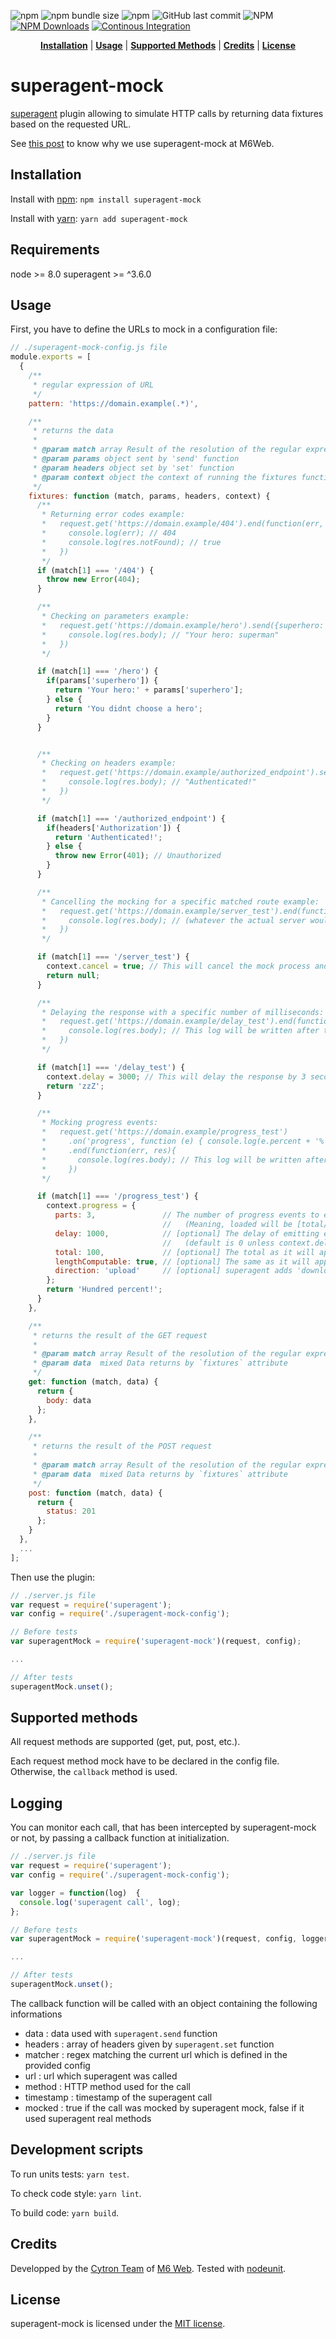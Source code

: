 ![npm](https://img.shields.io/npm/v/superagent-mock)
![npm bundle size](https://img.shields.io/bundlephobia/minzip/superagent-mock)
![npm](https://img.shields.io/npm/dy/superagent-mock)
![GitHub last commit](https://img.shields.io/github/last-commit/M6web/superagent-mock)
![NPM](https://img.shields.io/npm/l/superagent-mock)
[![NPM Downloads](http://img.shields.io/npm/dm/superagent-mock.svg)](https://www.npmjs.org/package/superagent-mock)
[![Continous Integration](https://github.com/M6Web/superagent-mock/actions/workflows/node.js.yml/badge.svg)](https://github.com/M6Web/superagent-mock/actions/workflows/node.js.yml)

<p align="center">
<b><a href="#installation">Installation</a></b>
|
<b><a href="#usage">Usage</a></b>
|
<b><a href="#supported-methods">Supported Methods</a></b>
|
<b><a href="#credits">Credits</a></b>
|
<b><a href="#license">License</a></b>
</p>

# superagent-mock

[superagent](https://github.com/visionmedia/superagent) plugin allowing to simulate HTTP calls by returning data fixtures based on the requested URL.

See [this post](http://tech.m6web.fr/how-did-we-mock-the-backend-developers.html) to know why we use superagent-mock at M6Web.

## Installation

Install with [npm](http://npmjs.org/): `npm install superagent-mock`

Install with [yarn](https://yarnpkg.com/): `yarn add superagent-mock`

## Requirements

node >= 8.0
superagent >= ^3.6.0

## Usage

First, you have to define the URLs to mock in a configuration file:

```js
// ./superagent-mock-config.js file
module.exports = [
  {
    /**
     * regular expression of URL
     */
    pattern: 'https://domain.example(.*)',

    /**
     * returns the data
     *
     * @param match array Result of the resolution of the regular expression
     * @param params object sent by 'send' function
     * @param headers object set by 'set' function
     * @param context object the context of running the fixtures function
     */
    fixtures: function (match, params, headers, context) {
      /**
       * Returning error codes example:
       *   request.get('https://domain.example/404').end(function(err, res){
       *     console.log(err); // 404
       *     console.log(res.notFound); // true
       *   })
       */
      if (match[1] === '/404') {
        throw new Error(404);
      }

      /**
       * Checking on parameters example:
       *   request.get('https://domain.example/hero').send({superhero: "superman"}).end(function(err, res){
       *     console.log(res.body); // "Your hero: superman"
       *   })
       */

      if (match[1] === '/hero') {
        if(params['superhero']) {
          return 'Your hero:' + params['superhero'];
        } else {
          return 'You didnt choose a hero';
        }
      }


      /**
       * Checking on headers example:
       *   request.get('https://domain.example/authorized_endpoint').set({Authorization: "9382hfih1834h"}).end(function(err, res){
       *     console.log(res.body); // "Authenticated!"
       *   })
       */

      if (match[1] === '/authorized_endpoint') {
        if(headers['Authorization']) {
          return 'Authenticated!';
        } else {
          throw new Error(401); // Unauthorized
        }
      }

      /**
       * Cancelling the mocking for a specific matched route example:
       *   request.get('https://domain.example/server_test').end(function(err, res){
       *     console.log(res.body); // (whatever the actual server would have returned)
       *   })
       */

      if (match[1] === '/server_test') {
        context.cancel = true; // This will cancel the mock process and continue as usual (unmocked)
        return null;
      }

      /**
       * Delaying the response with a specific number of milliseconds:
       *   request.get('https://domain.example/delay_test').end(function(err, res){
       *     console.log(res.body); // This log will be written after the delay time has passed 
       *   })
       */

      if (match[1] === '/delay_test') {
        context.delay = 3000; // This will delay the response by 3 seconds
        return 'zzZ';
      }

      /**
       * Mocking progress events:
       *   request.get('https://domain.example/progress_test')
       *     .on('progress', function (e) { console.log(e.percent + '%'); })
       *     .end(function(err, res){
       *       console.log(res.body); // This log will be written after all progress events emitted 
       *     })
       */

      if (match[1] === '/progress_test') {
        context.progress = {
          parts: 3,               // The number of progress events to emit one after the other with linear progress
                                  //   (Meaning, loaded will be [total/parts])
          delay: 1000,            // [optional] The delay of emitting each of the progress events by ms 
                                  //   (default is 0 unless context.delay specified, then it's [delay/parts])
          total: 100,             // [optional] The total as it will appear in the progress event (default is 100)
          lengthComputable: true, // [optional] The same as it will appear in the progress event (default is true)
          direction: 'upload'     // [optional] superagent adds 'download'/'upload' direction to the event (default is 'upload')
        };
        return 'Hundred percent!';
      }
    },

    /**
     * returns the result of the GET request
     *
     * @param match array Result of the resolution of the regular expression
     * @param data  mixed Data returns by `fixtures` attribute
     */
    get: function (match, data) {
      return {
        body: data
      };
    },

    /**
     * returns the result of the POST request
     *
     * @param match array Result of the resolution of the regular expression
     * @param data  mixed Data returns by `fixtures` attribute
     */
    post: function (match, data) {
      return {
        status: 201
      };
    }
  },
  ...
];
```

Then use the plugin:

```js
// ./server.js file
var request = require('superagent');
var config = require('./superagent-mock-config');

// Before tests
var superagentMock = require('superagent-mock')(request, config);

...

// After tests
superagentMock.unset();
```

## Supported methods

All request methods are supported (get, put, post, etc.).

Each request method mock have to be declared in the config file. Otherwise, the `callback` method is used.

## Logging

You can monitor each call, that has been intercepted by superagent-mock or not, by passing a callback function at initialization.

``` js
// ./server.js file
var request = require('superagent');
var config = require('./superagent-mock-config');

var logger = function(log)  {
  console.log('superagent call', log);
};

// Before tests
var superagentMock = require('superagent-mock')(request, config, logger);

...

// After tests
superagentMock.unset();
```

The callback function will be called with an object containing the following informations
 - data : data used with `superagent.send` function
 - headers : array of headers given by `superagent.set` function
 - matcher : regex matching the current url which is defined in the provided config
 - url : url which superagent was called
 - method : HTTP method used for the call
 - timestamp : timestamp of the superagent call
 - mocked : true if the call was mocked by superagent mock, false if it used superagent real methods

## Development scripts

To run units tests: `yarn test`.

To check code style: `yarn lint`.

To build code: `yarn build`.

## Credits

Developped by the [Cytron Team](http://cytron.fr/) of [M6 Web](http://tech.m6web.fr/).
Tested with [nodeunit](https://github.com/caolan/nodeunit).

## License

superagent-mock is licensed under the [MIT license](LICENSE).
